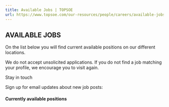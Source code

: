 ```yaml
---
title: Available Jobs | TOPSOE
url: https://www.topsoe.com/our-resources/people/careers/available-jobs#main-content
---
```


## AVAILABLE JOBS

On the list below you will find current available positions on our different locations.

We do not accept unsolicited applications. If you do not find a job matching your profile, we encourage you to visit again.

Stay in touch

Sign up for email updates about new job posts:

#### Currently available positions